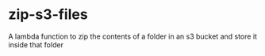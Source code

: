# zip-s3-files
A lambda function to zip the contents of a folder in an s3 bucket and store it inside that folder
